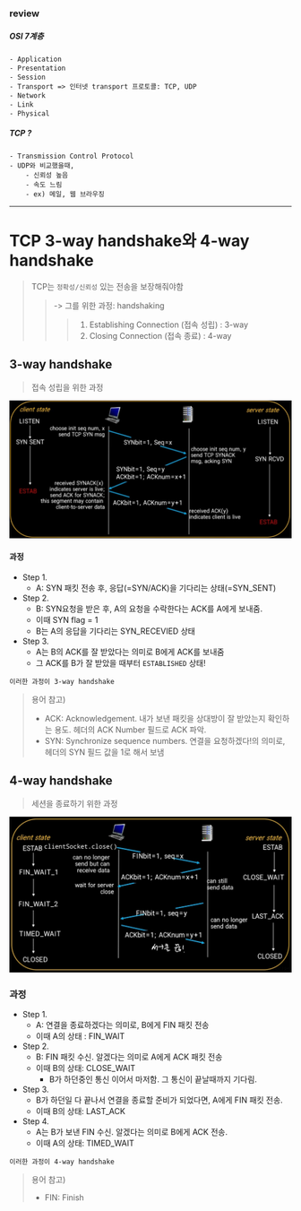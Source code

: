 ### review
##### OSI 7계층
	- Application
	- Presentation
	- Session
	- Transport => 인터넷 transport 프로토콜: TCP, UDP
	- Network
	- Link
	- Physical

##### TCP ?
	- Transmission Control Protocol
	- UDP와 비교했을때,
		- 신뢰성 높음
		- 속도 느림
		- ex) 메일, 웹 브라우징

***
# TCP 3-way handshake와 4-way handshake

> TCP는 `정확성/신뢰성` 있는 전송을 보장해줘야함<br/>
>	>-> 그를 위한 과정: handshaking<br/>
>	>	> 1. Establishing Connection (접속 성립) : 3-way <br/>
>	> 	> 2. Closing Connection (접속 종료) : 4-way

## 3-way handshake
> 접속 성립을 위한 과정

![Alt text](image.png)

#### 과정
- Step 1.
	- A: SYN 패킷 전송 후, 응답(=SYN/ACK)을 기다리는 상태(=SYN_SENT)
- Step 2.
	- B: SYN요청을 받은 후, A의 요청을 수락한다는 ACK를 A에게 보내줌. 
	- 이때 SYN flag = 1
	- B는 A의 응답을 기다리는 SYN_RECEVIED 상태
- Step 3.
	- A는 B의 ACK를 잘 받았다는 의미로 B에게 ACK를 보내줌
	- 그 ACK를 B가 잘 받았을 때부터 `ESTABLISHED` 상태!

>
	이러한 과정이 3-way handshake

>용어 참고)
>- ACK: Acknowledgement. 내가 보낸 패킷을 상대방이 잘 받았는지 확인하는 용도. 헤더의 ACK Number 필드로 ACK 파악.
>- SYN: Synchronize sequence numbers. 연결을 요청하겠다!의 의미로, 헤더의 SYN 필드 값을 1로 해서 보냄

## 4-way handshake
 > 세션을 종료하기 위한 과정

  ![Alt text](image-1.png)
 
 ### 과정
 - Step 1.
	 - A: 연결을 종료하겠다는 의미로, B에게 FIN 패킷 전송
	 - 이때 A의 상태 : FIN_WAIT
 - Step 2.
	 - B: FIN 패킷 수신. 알겠다는 의미로 A에게 ACK 패킷 전송 
	 - 이때 B의 상태: CLOSE_WAIT
		 - B가 하던중인 통신 이어서 마저함. 그 통신이 끝날때까지 기다림.
 - Step 3.
	 - B가 하던일 다 끝나서 연결을 종료할 준비가 되었다면, A에게 FIN 패킷 전송.
	 - 이때 B의 상태: LAST_ACK
 - Step 4.
	 - A는 B가 보낸 FIN 수신. 알겠다는 의미로 B에게 ACK 전송.
	 - 이때 A의 상태: TIMED_WAIT
>
	이러한 과정이 4-way handshake
>용어 참고)
>- FIN: Finish 
